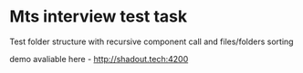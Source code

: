 # Mts interview test task

Test folder structure with recursive component call and files/folders sorting

demo avaliable here - http://shadout.tech:4200
